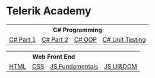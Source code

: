 <html>
  <h1>Telerik Academy</h1>
  <table>
    <tr><th colspan = "4">C# Programming</th></tr>
    <tr>
      <td><a href="https://github.com/Warez888/Telerik-Academy-Homework/tree/master/C%23%20Part%201">C# Part 1</a></td>
      <td><a href="https://github.com/Warez888/Telerik-Academy-Homework/tree/master/C%23%20Part%202">C# Part 2</a></td>
      <td><a href="https://github.com/Warez888/Telerik-Academy-Homework/tree/master/C%23%20OOP">C# OOP</a></td>
      <td><a href="https://github.com/Warez-VD/Telerik-Academy-Homework/tree/master/C%23%20Unit%20Testing">C# Unit Testing</a></td>
    </tr>
  </table>
  
  <table>
    <tr><th colspan = "3">Web Front End</th></tr>
    <tr>
      <td><a href="https://github.com/Warez888/Telerik-Academy-Homework/tree/master/HTML">HTML</a></td>
      <td><a href="https://github.com/Warez888/Telerik-Academy-Homework/tree/master/CSS">CSS</a></td>
      <td><a href="https://github.com/Warez888/Telerik-Academy-Homework/tree/master/JavaScript%20Fundamentals">JS Fundamentals</a></td>
      <td><a href="https://github.com/Warez-VD/Telerik-Academy-Homework/tree/master/JavaScript%20UI%26DOM">JS UI&DOM</a></td>
    </tr>
  </table>
</html>
